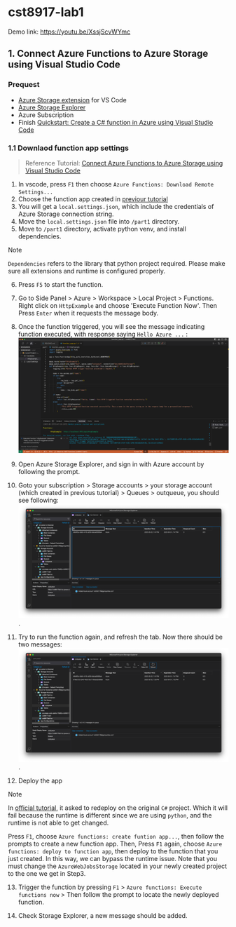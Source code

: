 # cst8917-lab1

Demo link: https://youtu.be/XssjScvWYmc

## 1. Connect Azure Functions to Azure Storage using Visual Studio Code

### Prequest

- [Azure Storage extension](https://marketplace.visualstudio.com/items?itemName=ms-azuretools.vscode-azurestorage) for VS Code
- [Azure Storage Explorer](https://azure.microsoft.com/en-us/products/storage/storage-explorer#Download-4)
- Azure Subscription
- Finish [Quickstart: Create a C# function in Azure using Visual Studio Code](https://learn.microsoft.com/en-us/azure/azure-functions/create-first-function-vs-code-csharp)

### 1.1 Downlaod function app settings

> Reference Tutorial: [Connect Azure Functions to Azure Storage using Visual Studio Code](https://learn.microsoft.com/en-us/azure/azure-functions/functions-add-output-binding-storage-queue-vs-code?pivots=programming-language-python&tabs=isolated-process#download-the-function-app-settings)


1. In vscode, press `F1` then choose `Azure Functions: Download Remote Settings...`
2. Choose the function app created in [previour tutorial](https://learn.microsoft.com/en-us/azure/azure-functions/create-first-function-vs-code-csharp)
3. You will get a `local.settings.json`, which include the credentials of Azure Storage connection string.
4. Move the `local.settings.json` file into `/part1` directory.
5. Move to `/part1` directory, activate python venv, and install dependencies.

> [!Note]  
> `Dependencies` refers to the library that python project required. Please make sure all extensions and runtime is configured properly.

6. Press `F5` to start the function.
7. Go to Side Panel > Azure > Workspace > Local Project > Functions. Right click on `HttpExample` and choose 'Execute Function Now'. Then Press `Enter` when it requests the message body.
8. Once the function triggered, you will see the message indicating function executed, with response saying `Hello Azure ...` : ![Trigger function locally](images/part1-trigger-function-locally.png)

9. Open Azure Storage Explorer, and sign in with Azure account by following the prompt.
10. Goto your subscription > Storage accounts > your storage account (which created in previous tutorial) > Queues > outqueue, you should see following: ![Trigger function locally](images/part1-q-first-run.png).

11. Try to run the function again, and refresh the tab. Now there should be two messages: ![Trigger function locally](images/part1-trigger-second-locally.png).

12. Deploy the app

> [!Note]  
> In [official tutorial](https://learn.microsoft.com/en-us/azure/azure-functions/functions-add-output-binding-storage-queue-vs-code?pivots=programming-language-python&tabs=isolated-process#redeploy-and-verify-the-updated-app), it asked to redeploy on the original `C#` project. Which it will fail because the runtime is different since we are using `python`, and the runtime is not able to get changed.

Press `F1`, choose `Azure functions: create funtion app...`, then follow the prompts to create a new function app. Then, Press `F1` again, choose `Azure functions: deploy to function app`, then deploy to the function that you just created. In this way, we can bypass the runtime issue. Note that you must change the `AzureWebJobsStorage` located in your newly created project to the one we get in Step3.

13. Trigger the function by pressing `F1` > `Azure functions: Execute functions now` > Then follow the prompt to locate the newly deployed function.

14. Check Storage Explorer, a new message should be added.
